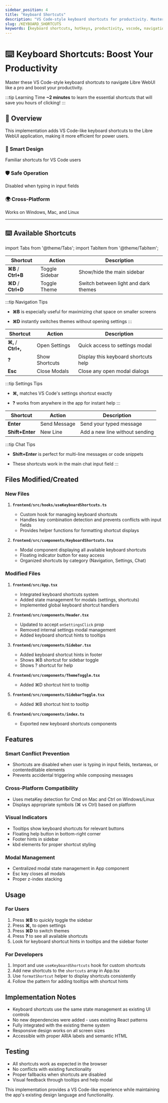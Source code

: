 ```yaml
---
sidebar_position: 4
title: "Keyboard Shortcuts"
description: "VS Code-style keyboard shortcuts for productivity. Master hotkeys to navigate Libre WebUI faster."
slug: /KEYBOARD_SHORTCUTS
keywords: [keyboard shortcuts, hotkeys, productivity, vscode, navigation, efficiency]
---
```


# ⌨️ Keyboard Shortcuts: Boost Your Productivity

Master these VS Code-style keyboard shortcuts to navigate Libre WebUI like a pro and boost your productivity.

:::tip Learning Time
**~2 minutes** to learn the essential shortcuts that will save you hours of clicking!
:::

## 🚀 Overview

This implementation adds VS Code-like keyboard shortcuts to the Libre WebUI application, making it more efficient for power users.

<div className="container">
  <div className="row">
    <div className="col col--4">
      <div className="text--center">
        <h3>🎯 Smart Design</h3>
        <p>Familiar shortcuts for VS Code users</p>
      </div>
    </div>
    <div className="col col--4">
      <div className="text--center">
        <h3>🛡️ Safe Operation</h3>
        <p>Disabled when typing in input fields</p>
      </div>
    </div>
    <div className="col col--4">
      <div className="text--center">
        <h3>🌍 Cross-Platform</h3>
        <p>Works on Windows, Mac, and Linux</p>
      </div>
    </div>
  </div>
</div>

---

## ⌨️ Available Shortcuts

import Tabs from '@theme/Tabs';
import TabItem from '@theme/TabItem';

<Tabs>
  <TabItem value="navigation" label="🧭 Navigation" default>
    
| Shortcut | Action | Description |
|----------|--------|-------------|
| **⌘B** / **Ctrl+B** | Toggle Sidebar | Show/hide the main sidebar |
| **⌘D** / **Ctrl+D** | Toggle Theme | Switch between light and dark themes |

:::tip Navigation Tips
- **⌘B** is especially useful for maximizing chat space on smaller screens
- **⌘D** instantly switches themes without opening settings
:::

  </TabItem>
  <TabItem value="settings" label="⚙️ Settings & Help">
    
| Shortcut | Action | Description |
|----------|--------|-------------|
| **⌘,** / **Ctrl+,** | Open Settings | Quick access to settings modal |
| **?** | Show Shortcuts | Display this keyboard shortcuts help |
| **Esc** | Close Modals | Close any open modal dialogs |

:::tip Settings Tips
- **⌘,** matches VS Code's settings shortcut exactly
- **?** works from anywhere in the app for instant help
:::

  </TabItem>
  <TabItem value="chat" label="💬 Chat">
    
| Shortcut | Action | Description |
|----------|--------|-------------|
| **Enter** | Send Message | Send your typed message |
| **Shift+Enter** | New Line | Add a new line without sending |

:::tip Chat Tips
- **Shift+Enter** is perfect for multi-line messages or code snippets
- These shortcuts work in the main chat input field
:::

  </TabItem>
</Tabs>

## Files Modified/Created

### New Files
1. **`frontend/src/hooks/useKeyboardShortcuts.ts`**
   - Custom hook for managing keyboard shortcuts
   - Handles key combination detection and prevents conflicts with input fields
   - Provides helper functions for formatting shortcut displays

2. **`frontend/src/components/KeyboardShortcuts.tsx`**
   - Modal component displaying all available keyboard shortcuts
   - Floating indicator button for easy access
   - Organized shortcuts by category (Navigation, Settings, Chat)

### Modified Files
1. **`frontend/src/App.tsx`**
   - Integrated keyboard shortcuts system
   - Added state management for modals (settings, shortcuts)
   - Implemented global keyboard shortcut handlers

2. **`frontend/src/components/Header.tsx`**
   - Updated to accept `onSettingsClick` prop
   - Removed internal settings modal management
   - Added keyboard shortcut hints to tooltips

3. **`frontend/src/components/Sidebar.tsx`**
   - Added keyboard shortcut hints in footer
   - Shows ⌘B shortcut for sidebar toggle
   - Shows ? shortcut for help

4. **`frontend/src/components/ThemeToggle.tsx`**
   - Added ⌘D shortcut hint to tooltip

5. **`frontend/src/components/SidebarToggle.tsx`**
   - Added ⌘B shortcut hint to tooltip

6. **`frontend/src/components/index.ts`**
   - Exported new keyboard shortcuts components

## Features

### Smart Conflict Prevention
- Shortcuts are disabled when user is typing in input fields, textareas, or contenteditable elements
- Prevents accidental triggering while composing messages

### Cross-Platform Compatibility
- Uses metaKey detection for Cmd on Mac and Ctrl on Windows/Linux
- Displays appropriate symbols (⌘ vs Ctrl) based on platform

### Visual Indicators
- Tooltips show keyboard shortcuts for relevant buttons
- Floating help button in bottom-right corner
- Footer hints in sidebar
- kbd elements for proper shortcut styling

### Modal Management
- Centralized modal state management in App component
- Esc key closes all modals
- Proper z-index stacking

## Usage

### For Users
1. Press **⌘B** to quickly toggle the sidebar
2. Press **⌘,** to open settings
3. Press **⌘D** to switch themes
4. Press **?** to see all available shortcuts
5. Look for keyboard shortcut hints in tooltips and the sidebar footer

### For Developers
1. Import and use `useKeyboardShortcuts` hook for custom shortcuts
2. Add new shortcuts to the `shortcuts` array in App.tsx
3. Use `formatShortcut` helper to display shortcuts consistently
4. Follow the pattern for adding tooltips with shortcut hints

## Implementation Notes

- Keyboard shortcuts use the same state management as existing UI controls
- No new dependencies were added - uses existing React patterns
- Fully integrated with the existing theme system
- Responsive design works on all screen sizes
- Accessible with proper ARIA labels and semantic HTML

## Testing
- All shortcuts work as expected in the browser
- No conflicts with existing functionality
- Proper fallbacks when shortcuts are disabled
- Visual feedback through tooltips and help modal

This implementation provides a VS Code-like experience while maintaining the app's existing design language and functionality.

